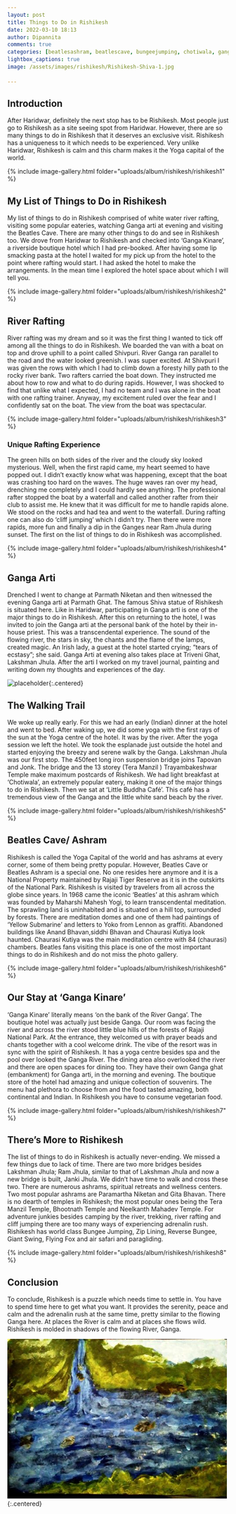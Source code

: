 ```yaml
---
layout: post
title: Things to Do in Rishikesh
date: 2022-03-10 18:13
author: Dipannita
comments: true
categories: [beatlesashram, beatlescave, bungeejumping, chotiwala, gangaarti, lakshmanjhula, mahadev, neelkanthtemple, ramjhula, ramjhulalakshmanjhula, Rishikesh, riverrafting, Travel, uttarakhand, yogacapital]
lightbox_captions: true
image: /assets/images/rishikesh/Rishikesh-Shiva-1.jpg  

---
```


## Introduction

After Haridwar, definitely the next stop has to be Rishikesh. Most people just go to Rishikesh as a site seeing spot from Haridwar. However, there are so many things to do in Rishikesh that it deserves an exclusive visit. Rishikesh has a uniqueness to it which needs to be experienced. Very unlike Haridwar, Rishikesh is calm and this charm makes it the Yoga capital of the world.

{% include image-gallery.html folder="uploads/album/rishikesh/rishikesh1" %}
															
																														
## My List of Things to Do in Rishikesh 		
		
My list of things to do in Rishikesh comprised of white water river rafting, visiting some popular eateries, watching Ganga arti at evening and visiting the Beatles Cave. There are many other things to do and see in Rishikesh too. We drove from Haridwar to Rishikesh and checked into ‘Ganga Kinare’, a riverside boutique hotel which I had pre-booked. After having some lip smacking pasta at the hotel I waited for my pick up from the hotel to the point where rafting would start. I had asked the hotel to make the arrangements. In the mean time I explored the hotel space about which I will tell you.		
			
{% include image-gallery.html folder="uploads/album/rishikesh/rishikesh2" %}			



## River Rafting

River rafting was my dream and so it was the first thing I wanted to tick off among all the things to do in Rishikesh. We boarded the van with a boat on top and drove uphill to a point called Shivpuri. River Ganga ran parallel to the road and the water looked greenish. I was super excited. At Shivpuri I was given the rows with which I had to climb down a foresty hilly path to the rocky river bank. Two rafters carried the boat down. They instructed me about how to row and what to do during rapids. However, I was shocked to find that unlike what I expected, I had no team and I was alone in the boat with one rafting trainer. Anyway, my excitement ruled over the fear and I confidently sat on the boat. The view from the boat was spectacular.		
			
{% include image-gallery.html folder="uploads/album/rishikesh/rishikesh3" %}

### Unique Rafting Experience

The green hills on both sides of the river and the cloudy sky looked mysterious. Well, when the first rapid came, my heart seemed to have popped out. I didn’t exactly know what was happening, except that the boat was crashing too hard on the waves. The huge waves ran over my head, drenching me completely and I could hardly see anything. The professional rafter stopped the boat by a waterfall and called another rafter from their club to assist me. He knew that it was difficult for me to handle rapids alone. We stood on the rocks and had tea and went to the waterfall. During rafting one can also do ‘cliff jumping’ which I didn’t try. Then there were more rapids, more fun and finally a dip in the Ganges near Ram Jhula during sunset. The first on the list of things to do in Rishikesh was accomplished.		
	
{% include image-gallery.html folder="uploads/album/rishikesh/rishikesh4" %}

			
## Ganga Arti 


Drenched I went to change at Parmath Niketan and then witnessed the evening Ganga arti at Parmath Ghat. The famous Shiva statue of Rishikesh is situated here. Like in Haridwar, participating in Ganga arti is one of the major things to do in Rishikesh. After this on returning to the hotel, I was invited to join the Ganga arti at the personal bank of the hotel by their in-house priest. This was a transcendental experience. The sound of the flowing river, the stars in sky, the chants and the flame of the lamps, created magic. An Irish lady, a guest at the hotel started crying; “tears of ecstasy”; she said. Ganga Arti at evening also takes place at Triveni Ghat, Lakshman Jhula. After the arti I worked on my travel journal, painting and writing down my thoughts and experiences of the day. 		

![placeholder](/assets/images/Evening-Ganga-arti){:.centered}
																											
## The Walking Trail

We woke up really early. For this we had an early (Indian) dinner at the hotel and went to bed. After waking up, we did some yoga with the first rays of the sun at the Yoga centre of the hotel. It was by the river. After the yoga session we left the hotel. We took the esplanade just outside the hotel and started enjoying the breezy and serene walk by the Ganga. Lakshman Jhula was our first stop. The 450feet long iron suspension bridge joins Tapovan and Jonk. The bridge and the 13 storey (Tera Manzil ) Trayambakeshwar Temple make maximum postcards of Rishikesh.  We had light breakfast at ‘Chotiwala’, an extremely popular eatery, making it one of the major things to do in Rishikesh. Then we sat at ‘Little Buddha Café’. This café has a tremendous view of the Ganga and the little white sand beach by the river. 		
			
{% include image-gallery.html folder="uploads/album/rishikesh/rishikesh5" %}


## Beatles Cave/ Ashram

Rishikesh is called the Yoga Capital of the world and has ashrams at every corner, some of them being pretty popular. However, Beatles Cave or Beatles Ashram is a special one. No one resides here anymore and it is a National Property maintained by Rajaji Tiger Reserve as it is in the outskirts of the National Park. Rishikesh is visited by travelers from all across the globe since years. In 1968 came the iconic ‘Beatles’ at this ashram which was founded by Maharshi Mahesh Yogi, to learn transcendental meditation. The sprawling land is uninhabited and is situated on a hill top, surrounded by forests. There are meditation domes and one of them had paintings of ‘Yellow Submarine’ and letters to Yoko from Lennon as graffiti. Abandoned buildings like Anand Bhavan,siddhi Bhavan and Chaurasi Kutiya look haunted. Chaurasi Kutiya was the main meditation centre with 84 (chaurasi) chambers. Beatles fans visiting this place is one of the most important things to do in Rishikesh and do not miss the photo gallery.		
			
{% include image-gallery.html folder="uploads/album/rishikesh/rishikesh6" %}

## Our Stay at ‘Ganga Kinare’

‘Ganga Kinare’ literally means ‘on the bank of the River Ganga’. The boutique hotel was actually just beside Ganga. Our room was facing the river and across the river stood little blue hills of the forests of Rajaji National Park. At the entrance, they welcomed us with prayer beads and chants together with a cool welcome drink. The vibe of the resort was in sync with the spirit of Rishikesh. It has a yoga centre besides spa and the pool over looked the Ganga River. The dining area also overlooked the river and there are open spaces for dining too. They have their own Ganga ghat (embankment) for Ganga arti, in the morning and evening. The boutique store of the hotel had amazing and unique collection of souvenirs. The menu had plethora to choose from and the food tasted amazing, both continental and Indian. In Rishikesh you have to consume vegetarian food.		
			
{% include image-gallery.html folder="uploads/album/rishikesh/rishikesh7" %}

## There’s More to Rishikesh	
		
The list of things to do in Rishikesh is actually never-ending. We missed a few things due to lack of time. There are two more bridges besides Lakshman Jhula; Ram Jhula, similar to that of Lakshman Jhula and now a new bridge is built, Janki Jhula. We didn’t have time to walk and cross these two. There are numerous ashrams, spiritual retreats and wellness centers. Two most popular ashrams are Paramartha Niketan and Gita Bhavan. There is no dearth of temples in Rishikesh; the most popular ones being the Tera Manzil Temple, Bhootnath Temple and Neelkanth Mahadev Temple. For adventure junkies besides camping by the river, trekking, river rafting and cliff jumping there are too many ways of experiencing adrenalin rush. Rishikesh has world class Bungee Jumping, Zip Lining, Reverse Bungee, Giant Swing, Flying Fox and air safari and paragliding.		
			
{% include image-gallery.html folder="uploads/album/rishikesh/rishikesh8" %}

## Conclusion

To conclude, Rishikesh is a puzzle which needs time to settle in. You have to spend time here to get what you want. It provides the serenity, peace and calm and the adrenalin rush at the same time, pretty similar to the flowing Ganga here. At places the River is calm and at places she flows wild. Rishikesh is molded in shadows of the flowing River, Ganga. 		
															
															
![placeholder](/assets/images/ganga-art.jpg){:.centered}

